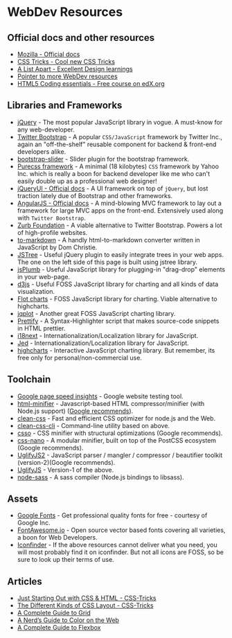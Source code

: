 # WebDev Resources

## Official docs and other resources
- [Mozilla - Official docs](https://developer.mozilla.org/en-US/docs/Web/JavaScript)
- [CSS Tricks - Cool new CSS Tricks](http://css-tricks.com)
- [A List Apart - Excellent Design learnings](http://alistapart.com/articles)
- [Pointer to more WebDev resources](https://www.reddit.com/r/webdev/comments/1v7en8/webdev_resources/)
- [HTML5 Coding essentials - Free course on edX.org](https://www.edx.org/course/html5-part-1-html5-coding-essentials-w3cx-html5-1x)

## Libraries and Frameworks
- [jQuery](http://www.jquery.com) - The most popular JavaScript library in vogue. A must-know for any web-developer.
- [Twitter Bootstrap](https://github.com/twbs/bootstrap) - A popular `CSS/JavaScript` framework by Twitter Inc., again an "off-the-shelf" reusable component for backend & front-end developers alike.
- [bootstrap-slider](http://www.eyecon.ro/bootstrap-slider) - Slider plugin for the bootstrap framework.
- [Purecss framework](http://purecss.io/) - A minimal (18 kilobytes) `CSS` framework by Yahoo Inc. which is really a boon for backend developer like me who can't easily double up as a professional web designer!
- [jQueryUI - Official docs](https://jqueryui.com) - A UI framework on top of `jQuery`, but lost traction lately due of Bootstrap and other frameworks.
- [AngularJS - Official docs](https://angularjs.org/) - A mind-blowing MVC framework to lay out a framework for large MVC apps on the front-end. Extensively used along with `Twitter Bootstrap`.
- [Zurb Foundation](https://github.com/zurb/foundation) - A viable alternative to Twitter Bootstrap. Powers a lot of high-profile websites.
- [to-markdown](https://github.com/domchristie/to-markdown) - A handly html-to-markdown converter written in JavaScript by Dom Christie.
- [JSTree](https://www.jstree.com/) - Useful jQuery plugin to easily integrate trees in your web apps. The one on the left side of this page is built using jstree library.
- [jsPlumb](https://jsplumbtoolkit.com/) - Useful JavaScript library for plugging-in "drag-drop" elements in your web-page.
- [d3js](http://d3js.org/) - Useful FOSS JavaScript library for charting and all kinds of data visualization.
- [Flot charts](http://www.flotcharts.org/) - FOSS JavaScript library for charting. Viable alternative to highcharts.
- [jqplot](http://www.jqplot.com/) - Another great FOSS JavaScript charting library.
- [Prettify](https://github.com/google/code-prettify) - A Syntax-Highlighter script that makes source-code snippets in HTML prettier.
- [i18next](https://github.com/i18next/i18next) - Internationalization/Localization library for JavaScript.
- [Jed](https://github.com/SlexAxton/Jed) - Internationalization/Localization library for JavaScript.
- [highcharts](http://www.highcharts.com/) - Interactive JavaScript charting library. But remember, its free only for personal/non-commercial use.

## Toolchain
- [Google page speed insights](https://developers.google.com/speed/pagespeed/insights/) - Google website testing tool.
- [html-minifier](https://github.com/kangax/html-minifier) - Javascript-based HTML compressor/minifier (with Node.js support) ([Google recommends](https://developers.google.com/speed/docs/insights/MinifyResources)).
- [clean-css](https://github.com/jakubpawlowicz/clean-css) - Fast and efficient CSS optimizer for node.js and the Web.
- [clean-css-cli](https://github.com/jakubpawlowicz/clean-css-cli) - Command-line utility based on above.
- [csso](https://github.com/css/csso) - CSS minifier with structural optimizations (Google recommends).
- [css-nano](https://github.com/ben-eb/cssnano) - A modular minifier, built on top of the PostCSS ecosystem (Google recommends).
- [UglifyJS2](https://github.com/mishoo/UglifyJS2) - JavaScript parser / mangler / compressor / beautifier toolkit (version-2)(Google recommends).
- [UglifyJS](https://github.com/mishoo/UglifyJS) - Version-1 of the above.
- [node-sass](https://github.com/sass/node-sass) - A sass compiler (Node.js bindings to libsass).

## Assets
- [Google Fonts](https://www.google.com/fonts/) - Get professional quality fonts for free - courtesy of Google Inc.
- [FontAwesome.io](http://fontawesome.io/examples/) - Open source vector based fonts covering all varieties, a boon for Web Developers.
- [Iconfinder](https://www.iconfinder.com/) - If the above resources cannot deliver what you need, you will most probably find it on iconfinder. But not all icons are FOSS, so be sure to look up their terms of use.

## Articles
- [Just Starting Out with CSS & HTML - CSS-Tricks](https://css-tricks.com/guides/beginner/)
- [The Different Kinds of CSS Layout - CSS-Tricks](https://css-tricks.com/guides/layout/)
- [A Complete Guide to Grid](https://css-tricks.com/snippets/css/complete-guide-grid/)
- [A Nerd’s Guide to Color on the Web](https://css-tricks.com/nerds-guide-color-web/)
- [A Complete Guide to Flexbox](https://css-tricks.com/snippets/css/a-guide-to-flexbox/)